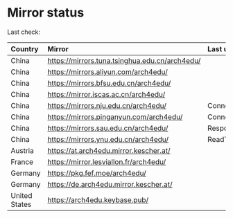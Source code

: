 <script src="./time.js"></script>
# Mirror status
Last check: <script type="text/javascript">localize(1670171201.283739);</script>

|Country|Mirror|Last update|
|:------|:-----|:----------|
|China|https://mirrors.tuna.tsinghua.edu.cn/arch4edu/|<script type="text/javascript">localize(1670135541);</script>|
|China|https://mirrors.aliyun.com/arch4edu/|<script type="text/javascript">localize(1670049224);</script>|
|China|https://mirrors.bfsu.edu.cn/arch4edu/|<script type="text/javascript">localize(1670135541);</script>|
|China|https://mirror.iscas.ac.cn/arch4edu/|<script type="text/javascript">localize(1670135541);</script>|
|China|https://mirrors.nju.edu.cn/arch4edu/|ConnectTimeout|
|China|https://mirrors.pinganyun.com/arch4edu/|ConnectTimeout|
|China|https://mirrors.sau.edu.cn/arch4edu/|Response 500|
|China|https://mirrors.ynu.edu.cn/arch4edu/|ReadTimeout|
|Austria|https://at.arch4edu.mirror.kescher.at/|<script type="text/javascript">localize(1670135541);</script>|
|France|https://mirror.lesviallon.fr/arch4edu/|<script type="text/javascript">localize(1670135541);</script>|
|Germany|https://pkg.fef.moe/arch4edu/|<script type="text/javascript">localize(1670135541);</script>|
|Germany|https://de.arch4edu.mirror.kescher.at/|<script type="text/javascript">localize(1670135541);</script>|
|United States|https://arch4edu.keybase.pub/|<script type="text/javascript">localize(1670135541);</script>|

<script src="./tablefilter/tablefilter.js"></script>
<script src="./table.js"></script>